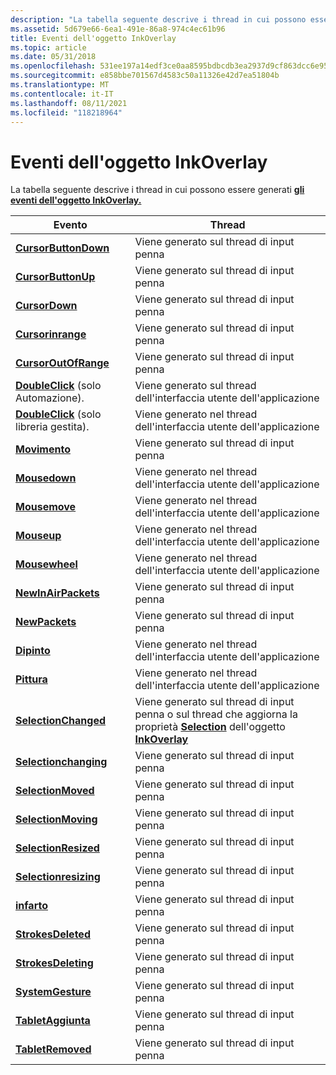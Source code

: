 ```yaml
---
description: "La tabella seguente descrive i thread in cui possono essere generati gli eventi dell'oggetto InkOverlay. EventThreadsCursorButtonDownFires sul thread di input pennaCursorButtonUpFires sul thread di input pennaCursorDownFires sul thread di input pennaCursorInRangeFires sul thread di input pennaCursorOutOfRangeFires nel thread inkDoubleClick (solo automazione). Viene generato sul thread dell'interfaccia utente dell'applicazioneDoubleClick (solo libreria gestita). Viene generato sul thread dell'interfaccia utente dell'applicazioneGestureFires sul thread di input pennaMouseDownFires nel thread ui dell'applicazioneMouseMoveFires nel thread ui dell'applicazioneMouseUpFires nel thread ui dell'applicazioneMouseWheelFires on thread UI dell'applicazioneNewInAirPacketsFires sul thread di input pennaNewPacketsFires sul thread di input pennaPaintedFires nel thread ui dell'applicazionePaintingFires nel thread ui dell'applicazioneSelectionChangedFires sul thread di input penna, o sul thread che aggiorna l'oggetto InkOverlay  Proprietà SelectionSelectionChangingFires sul thread di input pennaSelectionMovedFires sul thread di input pennaSelectionMovingFires nel thread di input pennaSelectionResizedFires sul thread di input pennaSelectionResizingFires sul thread di input pennaStrokesDeletedFires sul thread di input pennaStrokesDeletingFires sul thread di input pennaSystemGestureFires sul thread di input pennaTabletAddedFires sul thread di input pennaTabletRemovedFires sul thread di input penna "
ms.assetid: 5d679e66-6ea1-491e-86a8-974c4ec61b96
title: Eventi dell'oggetto InkOverlay
ms.topic: article
ms.date: 05/31/2018
ms.openlocfilehash: 531ee197a14edf3ce0aa8595bdbcdb3ea2937d9cf863dcc6e95690088ed8ee96
ms.sourcegitcommit: e858bbe701567d4583c50a11326e42d7ea51804b
ms.translationtype: MT
ms.contentlocale: it-IT
ms.lasthandoff: 08/11/2021
ms.locfileid: "118218964"
---
```

# <a name="inkoverlay-object-events"></a>Eventi dell'oggetto InkOverlay

La tabella seguente descrive i thread in cui possono essere generati [**gli eventi dell'oggetto InkOverlay.**](inkoverlay-class.md)



| Evento                                                                             | Thread                                                                                                                                                                   |
|-----------------------------------------------------------------------------------|---------------------------------------------------------------------------------------------------------------------------------------------------------------------------|
| [**CursorButtonDown**](inkoverlay-cursorbuttondown.md)                           | Viene generato sul thread di input penna<br/>                                                                                                                                        |
| [**CursorButtonUp**](inkoverlay-cursorbuttonup.md)                               | Viene generato sul thread di input penna<br/>                                                                                                                                        |
| [**CursorDown**](inkoverlay-cursordown.md)                                       | Viene generato sul thread di input penna<br/>                                                                                                                                        |
| [**Cursorinrange**](inkoverlay-cursorinrange.md)                                 | Viene generato sul thread di input penna<br/>                                                                                                                                        |
| [**CursorOutOfRange**](inkoverlay-cursoroutofrange.md)                           | Viene generato sul thread di input penna<br/>                                                                                                                                        |
| [**DoubleClick**](inkoverlay-doubleclick.md) (solo Automazione).                  | Viene generato sul thread dell'interfaccia utente dell'applicazione<br/>                                                                                                          |
| [**DoubleClick**](/previous-versions/ms567634(v=vs.100)) (solo libreria gestita). | Viene generato nel thread dell'interfaccia utente dell'applicazione<br/>                                                                                                                           |
| [**Movimento**](inkoverlay-gesture.md)                                             | Viene generato sul thread di input penna<br/>                                                                                                                                        |
| [**Mousedown**](inkoverlay-mousedown.md)                                         | Viene generato nel thread dell'interfaccia utente dell'applicazione<br/>                                                                                                                           |
| [**Mousemove**](inkoverlay-mousemove.md)                                         | Viene generato nel thread dell'interfaccia utente dell'applicazione<br/>                                                                                                                           |
| [**Mouseup**](inkoverlay-mouseup.md)                                             | Viene generato nel thread dell'interfaccia utente dell'applicazione<br/>                                                                                                                           |
| [**Mousewheel**](inkoverlay-mousewheel.md)                                       | Viene generato nel thread dell'interfaccia utente dell'applicazione<br/>                                                                                                                           |
| [**NewInAirPackets**](inkoverlay-newinairpackets.md)                             | Viene generato sul thread di input penna<br/>                                                                                                                                        |
| [**NewPackets**](inkoverlay-newpackets.md)                                       | Viene generato sul thread di input penna<br/>                                                                                                                                        |
| [**Dipinto**](inkoverlay-painted.md)                                             | Viene generato nel thread dell'interfaccia utente dell'applicazione<br/>                                                                                                                           |
| [**Pittura**](inkoverlay-painting.md)                                           | Viene generato nel thread dell'interfaccia utente dell'applicazione<br/>                                                                                                                           |
| [**SelectionChanged**](inkoverlay-selectionchanged.md)                           | Viene generato sul thread di input penna o sul thread che aggiorna la proprietà [**Selection**](/windows/desktop/api/msinkaut/nf-msinkaut-iinkoverlay-get_selection) dell'oggetto [**InkOverlay**](inkoverlay-class.md)<br/> |
| [**Selectionchanging**](inkoverlay-selectionchanging.md)                         | Viene generato sul thread di input penna<br/>                                                                                                                                        |
| [**SelectionMoved**](inkoverlay-selectionmoved.md)                               | Viene generato sul thread di input penna<br/>                                                                                                                                        |
| [**SelectionMoving**](inkoverlay-selectionmoving.md)                             | Viene generato sul thread di input penna<br/>                                                                                                                                        |
| [**SelectionResized**](inkoverlay-selectionresized.md)                           | Viene generato sul thread di input penna<br/>                                                                                                                                        |
| [**Selectionresizing**](inkoverlay-selectionresizing.md)                         | Viene generato sul thread di input penna<br/>                                                                                                                                        |
| [**infarto**](inkoverlay-stroke.md)                                               | Viene generato sul thread di input penna<br/>                                                                                                                                        |
| [**StrokesDeleted**](inkoverlay-strokesdeleted.md)                               | Viene generato sul thread di input penna<br/>                                                                                                                                        |
| [**StrokesDeleting**](inkoverlay-strokesdeleting.md)                             | Viene generato sul thread di input penna<br/>                                                                                                                                        |
| [**SystemGesture**](inkoverlay-systemgesture.md)                                 | Viene generato sul thread di input penna<br/>                                                                                                                                        |
| [**TabletAggiunta**](inkoverlay-tabletadded.md)                                     | Viene generato sul thread di input penna<br/>                                                                                                                                        |
| [**TabletRemoved**](inkoverlay-tabletremoved.md)                                 | Viene generato sul thread di input penna<br/>                                                                                                                                        |



 

 

